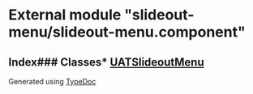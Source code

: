 # External module "slideout-menu/slideout-menu.component"
## Index### Classes* [UATSlideoutMenu](../classes/_slideout_menu_slideout_menu_component_.uatslideoutmenu.html)
Generated using [TypeDoc](http://typedoc.io)
